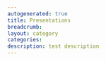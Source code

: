 ```yaml
---
autogenerated: true
title: Presentations
breadcrumb: 
layout: category
categories: 
description: test description
---
```


